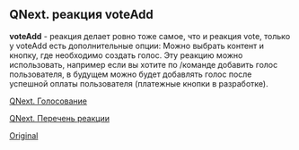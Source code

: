 ## QNext. реакция voteAdd

**voteAdd** - реакция делает ровно тоже самое, что и реакция vote, только у voteAdd есть дополнительные опции: Можно выбрать контент и кнопку, где необходимо создать голос. Эту реакцию можно использовать, например если вы хотите по /команде добавить голос пользователя, в будущем можно будет добавлять голос после успешной оплаты пользователя (платежные кнопки в разработке).



[QNext. Голосование](/docs-test/ph/admin/vote-about)

[QNext. Перечень реакции](/docs-test/ph/reactions)
  
[Original](https://telegra.ph/QNext-admin-reaction-voteAdd-05-03)